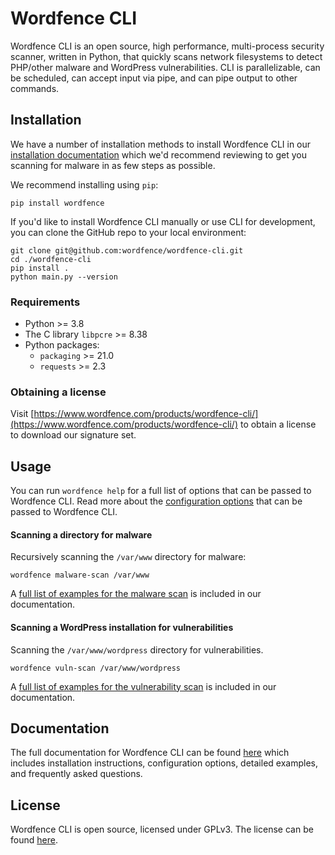 # Wordfence CLI

 Wordfence CLI is an open source, high performance, multi-process security scanner, written in Python, that quickly scans network filesystems to detect PHP/other malware and WordPress vulnerabilities. CLI is parallelizable, can be scheduled, can accept input via pipe, and can pipe output to other commands.

## Installation

We have a number of installation methods to install Wordfence CLI in our [installation documentation](https://github.com/wordfence/wordfence-cli/blob/v2.1.0/docs/Installation.md) which we'd recommend reviewing to get you scanning for malware in as few steps as possible. 

We recommend installing using `pip`:

	pip install wordfence

If you'd like to install Wordfence CLI manually or use CLI for development, you can clone the GitHub repo to your local environment:

	git clone git@github.com:wordfence/wordfence-cli.git
	cd ./wordfence-cli
	pip install .
	python main.py --version

### Requirements

- Python >= 3.8
- The C library `libpcre` >= 8.38
- Python packages:
	- `packaging` >= 21.0 
	- `requests` >= 2.3

### Obtaining a license

Visit [https://www.wordfence.com/products/wordfence-cli/](https://www.wordfence.com/products/wordfence-cli/) to obtain a license to download our signature set.

## Usage

You can run `wordfence help` for a full list of options that can be passed to Wordfence CLI. Read more about the [configuration options](https://github.com/wordfence/wordfence-cli/blob/v2.1.0/docs/Configuration.md) that can be passed to Wordfence CLI.

#### Scanning a directory for malware

Recursively scanning the `/var/www` directory for malware:

	wordfence malware-scan /var/www

A [full list of examples for the malware scan](https://github.com/wordfence/wordfence-cli/blob/v2.1.0/docs/malware-scan/Examples.md) is included in our documentation.

#### Scanning a WordPress installation for vulnerabilities

Scanning the `/var/www/wordpress` directory for vulnerabilities. 

	wordfence vuln-scan /var/www/wordpress

A [full list of examples for the vulnerability scan](https://github.com/wordfence/wordfence-cli/blob/v2.1.0/docs/vuln-scan/Examples.md) is included in our documentation.

## Documentation

The full documentation for Wordfence CLI can be found [here](https://github.com/wordfence/wordfence-cli/blob/v2.1.0/docs/) which includes installation instructions, configuration options, detailed examples, and frequently asked questions.

## License

Wordfence CLI is open source, licensed under GPLv3. The license can be found [here](https://github.com/wordfence/wordfence-cli/blob/v2.1.0/LICENSE).
